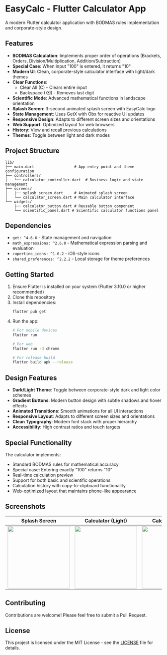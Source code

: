 # EasyCalc - Flutter Calculator App

A modern Flutter calculator application with BODMAS rules implementation and corporate-style design.

## Features

- **BODMAS Calculation**: Implements proper order of operations (Brackets, Orders, Division/Multiplication, Addition/Subtraction)
- **Special Case**: When input "100" is entered, it returns "10"
- **Modern UI**: Clean, corporate-style calculator interface with light/dark themes
- **Clear Functions**: 
  - Clear All (C) - Clears entire input
  - Backspace (⌫) - Removes last digit
- **Scientific Mode**: Advanced mathematical functions in landscape orientation
- **Splash Screen**: 3-second animated splash screen with EasyCalc logo
- **State Management**: Uses GetX with Obx for reactive UI updates
- **Responsive Design**: Adapts to different screen sizes and orientations
- **Web Support**: Optimized layout for web browsers
- **History**: View and recall previous calculations
- **Themes**: Toggle between light and dark modes

## Project Structure

```
lib/
├── main.dart                  # App entry point and theme configuration
├── controllers/
│   └── calculator_controller.dart  # Business logic and state management
├── screens/
│   ├── splash_screen.dart     # Animated splash screen
│   └── calculator_screen.dart # Main calculator interface
└── widgets/
    ├── calculator_button.dart # Reusable button component
    └── scientific_panel.dart # Scientific calculator functions panel
```

## Dependencies

- `get: ^4.6.6` - State management and navigation
- `math_expressions: ^2.6.0` - Mathematical expression parsing and evaluation
- `cupertino_icons: ^1.0.2` - iOS-style icons
- `shared_preferences: ^2.2.2` - Local storage for theme preferences

## Getting Started

1. Ensure Flutter is installed on your system (Flutter 3.10.0 or higher recommended)
2. Clone this repository
3. Install dependencies:
   ```bash
   flutter pub get
   ```
4. Run the app:
   ```bash
   # For mobile devices
   flutter run
   
   # For web
   flutter run -d chrome
   
   # For release build
   flutter build apk --release
   ```

## Design Features

- **Dark/Light Theme**: Toggle between corporate-style dark and light color schemes
- **Gradient Buttons**: Modern button design with subtle shadows and hover effects
- **Animated Transitions**: Smooth animations for all UI interactions
- **Responsive Layout**: Adapts to different screen sizes and orientations
- **Clean Typography**: Modern font stack with proper hierarchy
- **Accessibility**: High contrast ratios and touch targets

## Special Functionality

The calculator implements:
- Standard BODMAS rules for mathematical accuracy
- Special case: Entering exactly "100" returns "10"
- Real-time calculation preview
- Support for both basic and scientific operations
- Calculation history with copy-to-clipboard functionality
- Web-optimized layout that maintains phone-like appearance

## Screenshots

| Splash Screen | Calculator (Light) | Calculator (Dark) |
|--------------|-------------------|-------------------|
| <img src="screenshots/splash.png" width="200"> | <img src="screenshots/light_mode.png" width="200"> | <img src="screenshots/dark_mode.png" width="200"> |

## Contributing

Contributions are welcome! Please feel free to submit a Pull Request.

## License

This project is licensed under the MIT License - see the [LICENSE](LICENSE) file for details.
